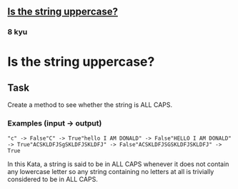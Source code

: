 <h2><a href=https://www.codewars.com/kata/56cd44e1aa4ac7879200010b/train/go target="_blank">Is the string uppercase?</a></h2><h3>8 kyu</h3><h1 id="is-the-string-uppercase">Is the string uppercase?</h1><h2 id="task">Task</h2><p>Create a method to see whether the string is ALL CAPS.</p><h3 id="examples-input---output">Examples (input -&gt; output)</h3><pre><code>"c" -&gt; False"C" -&gt; True"hello I AM DONALD" -&gt; False"HELLO I AM DONALD" -&gt; True"ACSKLDFJSgSKLDFJSKLDFJ" -&gt; False"ACSKLDFJSGSKLDFJSKLDFJ" -&gt; True</code></pre><p>In this Kata, a string is said to be in ALL CAPS whenever it does not contain any lowercase letter so any string containing no letters at all is trivially considered to be in ALL CAPS.</p>